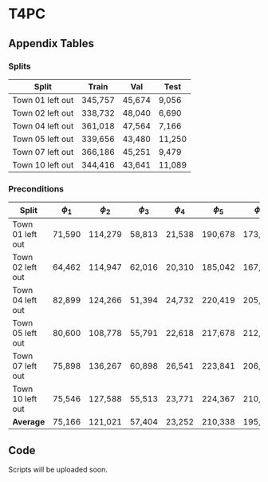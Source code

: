 # T4PC

## Appendix Tables

### Splits
| Split             | Train   | Val    | Test  |
|-------------------|---------|--------|-------|
| Town 01 left out  | 345,757 | 45,674 | 9,056 |
| Town 02 left out  | 338,732 | 48,040 | 6,690 |
| Town 04 left out  | 361,018 | 47,564 | 7,166 |
| Town 05 left out  | 339,656 | 43,480 | 11,250|
| Town 07 left out  | 366,186 | 45,251 | 9,479 |
| Town 10 left out  | 344,416 | 43,641 | 11,089|

### Preconditions
| Split             | $\phi_1$  | $\phi_2$  | $\phi_3$  | $\phi_4$  | $\phi_5$  | $\phi_6$  |
|-------------------|-----------|-----------|-----------|-----------|-----------|-----------|
| Town 01 left out  | 71,590    | 114,279   | 58,813    | 21,538    | 190,678   | 173,238   |
| Town 02 left out  | 64,462    | 114,947   | 62,016    | 20,310    | 185,042   | 167,602   |
| Town 04 left out  | 82,899    | 124,266   | 51,394    | 24,732    | 220,419   | 205,241   |
| Town 05 left out  | 80,600    | 108,778   | 55,791    | 22,618    | 217,678   | 212,275   |
| Town 07 left out  | 75,898    | 136,267   | 60,898    | 26,541    | 223,841   | 206,229   |
| Town 10 left out  | 75,546    | 127,588   | 55,513    | 23,771    | 224,367   | 210,240   |
| **Average**       | 75,166    | 121,021   | 57,404    | 23,252    | 210,338   | 195,804   |


## Code


Scripts will be uploaded soon.
